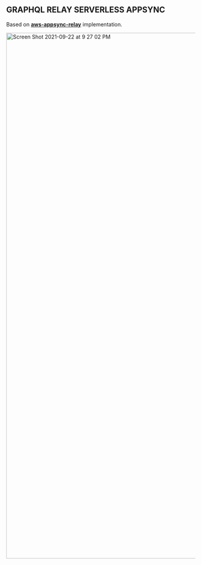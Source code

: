 ## GRAPHQL RELAY SERVERLESS APPSYNC

Based on **[aws-appsync-relay](https://github.com/amazon-archives/aws-appsync-relay)** implementation.


<img width="1401" alt="Screen Shot 2021-09-22 at 9 27 02 PM" src="https://user-images.githubusercontent.com/29755524/134352399-ffe42fd0-0b80-48c4-86c3-2f6bda61d15c.png">
